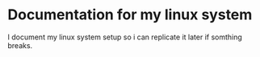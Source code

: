 # Documentation for my linux system

I document my linux system setup so i can replicate it later if somthing breaks.
